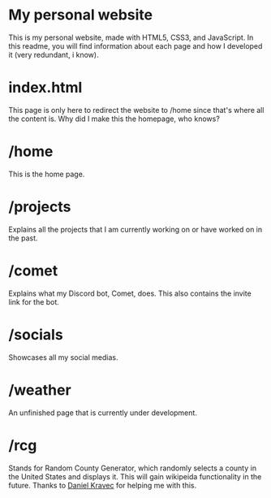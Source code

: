 # My personal website

This is my personal website, made with HTML5, CSS3, and JavaScript. In this readme, you will find information about each page and how I developed it (very redundant, i know). 

# index.html

This page is only here to redirect the website to /home since that's where all the content is. Why did I make this the homepage, who knows?

# /home

This is the home page.

# /projects

Explains all the projects that I am currently working on or have worked on in the past.

# /comet

Explains what my Discord bot, Comet, does. This also contains the invite link for the bot.

# /socials

Showcases all my social medias.

# /weather

An unfinished page that is currently under development.

# /rcg

Stands for Random County Generator, which randomly selects a county in the United States and displays it. This will gain wikipeida functionality in the future. Thanks to [Daniel Kravec](https://github.com/dkravec) for helping me with this.